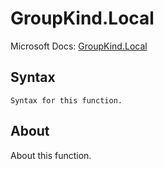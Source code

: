 ---
---

# GroupKind.Local

Microsoft Docs: [GroupKind.Local](https://docs.microsoft.com/en-us/powerquery-m/groupkind-local)

## Syntax

```powerquery-m
Syntax for this function.
```

## About

About this function.

